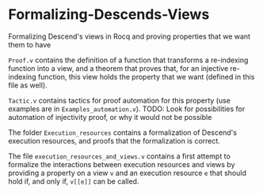 # Formalizing-Descends-Views
Formalizing Descend's views in Rocq and proving properties that we want them to have

`Proof.v` contains the definition of a function that transforms a re-indexing function into a view, and a theorem that proves that, for an injective re-indexing function, this view holds the property that we want (defined in this file as well).

`Tactic.v` contains tactics for proof automation for this property (use examples are in `Examples_automation.v`).
TODO: Look for possibilities for automation of injectivity proof, or why it would not be possible

The folder `Execution_resources` contains a formalization of Descend's execution resources, and proofs that the formalization is correct.

The file `execution_resources_and_views.v` contains a first attempt to formalize the interactions between execution resources and views by providing a property on a view `v` and an execution resource `e` that should hold if, and only if, `v[[e]]` can be called.
